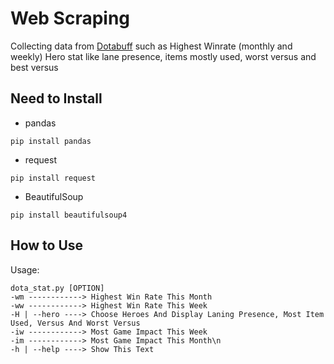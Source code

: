 # Web Scraping

Collecting data from [Dotabuff](https://www.dotabuff.com)
such as Highest Winrate (monthly and weekly)
Hero stat like lane presence, items mostly used, worst versus and best versus

## Need to Install
* pandas
```shell
pip install pandas
```
* request
```shell
pip install request
```
* BeautifulSoup
```shell
pip install beautifulsoup4
```
## How to Use
Usage:
```shell
dota_stat.py [OPTION]
-wm ------------> Highest Win Rate This Month
-ww ------------> Highest Win Rate This Week
-H | --hero ----> Choose Heroes And Display Laning Presence, Most Item Used, Versus And Worst Versus
-iw ------------> Most Game Impact This Week
-im ------------> Most Game Impact This Month\n
-h | --help ----> Show This Text
```
